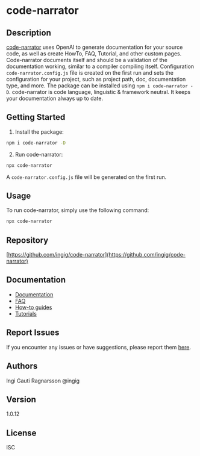 # code-narrator

## Description

[code-narrator](https://github.com/ingig/code-narrator) uses OpenAI to generate documentation for your source code, as well as create HowTo, FAQ, Tutorial, and other custom pages. Code-narrator documents itself and should be a validation of the documentation working, similar to a compiler compiling itself. Configuration `code-narrator.config.js` file is created on the first run and sets the configuration for your project, such as project path, doc, documentation type, and more. The package can be installed using `npm i code-narrator -D`. code-narrator is code language, linguistic & framework neutral. It keeps your documentation always up to date.

## Getting Started

1. Install the package:

```bash
npm i code-narrator -D
```

2. Run code-narrator:

```bash
npx code-narrator
```

A `code-narrator.config.js` file will be generated on the first run.

## Usage

To run code-narrator, simply use the following command:

```bash
npx code-narrator
```

## Repository

[https://github.com/ingig/code-narrator](https://github.com/ingig/code-narrator)

## Documentation

- [Documentation](https://github.com/ingig/code-narrator/tree/master/docs)
- [FAQ](https://github.com/ingig/code-narrator/tree/master/docs/FAQ.md)
- [How-to guides](https://github.com/ingig/code-narrator/tree/master/docs/howto)
- [Tutorials](https://github.com/ingig/code-narrator/tree/master/docs/tutorial)

## Report Issues

If you encounter any issues or have suggestions, please report them [here](https://github.com/ingig/code-narrator/issues).

## Authors

Ingi Gauti Ragnarsson @ingig

## Version

1.0.12

## License

ISC